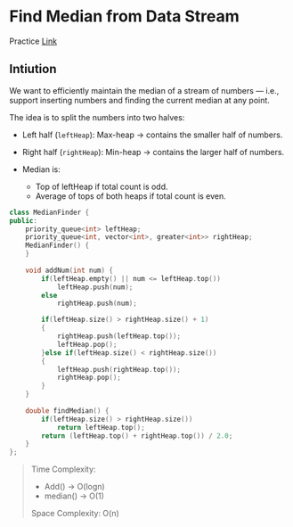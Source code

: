 # Find Median from Data Stream

Practice [Link](https://leetcode.com/problems/find-median-from-data-stream/description/)


## Intiution

We want to efficiently maintain the median of a stream of numbers — i.e., support inserting numbers and finding the current median at any point.

The idea is to split the numbers into two halves:

- Left half (`leftHeap`): Max-heap → contains the smaller half of numbers.
- Right half (`rightHeap`): Min-heap → contains the larger half of numbers.

- Median is:
  - Top of leftHeap if total count is odd.
  - Average of tops of both heaps if total count is even.

```cpp
class MedianFinder {
public:
    priority_queue<int> leftHeap;
    priority_queue<int, vector<int>, greater<int>> rightHeap;
    MedianFinder() {
    }
    
    void addNum(int num) {
        if(leftHeap.empty() || num <= leftHeap.top())
            leftHeap.push(num);
        else
            rightHeap.push(num);

        if(leftHeap.size() > rightHeap.size() + 1)
        {
            rightHeap.push(leftHeap.top());
            leftHeap.pop();
        }else if(leftHeap.size() < rightHeap.size())
        {
            leftHeap.push(rightHeap.top());
            rightHeap.pop();
        }
    }
    
    double findMedian() {
        if(leftHeap.size() > rightHeap.size())
            return leftHeap.top();
        return (leftHeap.top() + rightHeap.top()) / 2.0;
    }
};

```

> Time Complexity:
> - Add() -> O(logn)
> - median() -> O(1)
>
> 
> Space Complexity: O(n)